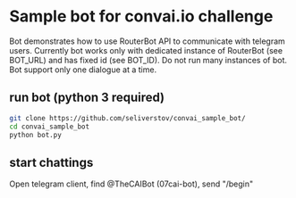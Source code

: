 # Sample bot for convai.io challenge
Bot demonstrates how to use RouterBot API to communicate with telegram users. Currently bot works only with dedicated instance of RouterBot (see BOT_URL) and has fixed id (see BOT_ID). Do not run many instances of bot. Bot support only one dialogue at a time. 

## run bot (python 3 required)

```sh
git clone https://github.com/seliverstov/convai_sample_bot/
cd convai_sample_bot
python bot.py
```
## start chattings
Open telegram client, find @TheCAIBot (07cai-bot), send "/begin"
